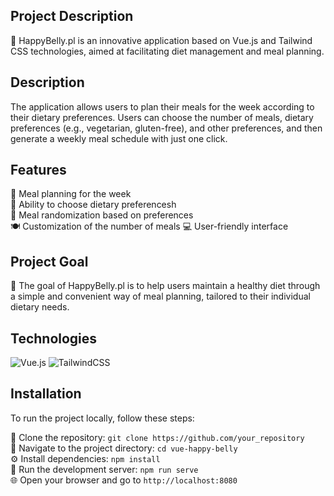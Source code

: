 
## Project Description
🍊 HappyBelly.pl is an innovative application based on Vue.js and Tailwind CSS technologies, aimed at facilitating diet management and meal planning.

## Description
The application allows users to plan their meals for the week according to their dietary preferences. Users can choose the number of meals, dietary preferences (e.g., vegetarian, gluten-free), and other preferences, and then generate a weekly meal schedule with just one click.

## Features
📅 Meal planning for the week<br>
🥦 Ability to choose dietary preferencesh<br>
🎲 Meal randomization based on preferences<br>
🍽️ Customization of the number of meals 
💻 User-friendly interface

## Project Goal
🌟 The goal of HappyBelly.pl is to help users maintain a healthy diet through a simple and convenient way of meal planning, tailored to their individual dietary needs.

## Technologies
![Vue.js](https://img.shields.io/badge/vuejs-%2335495e.svg?style=for-the-badge&logo=vuedotjs&logoColor=%234FC08D)
![TailwindCSS](https://img.shields.io/badge/tailwindcss-%2338B2AC.svg?style=for-the-badge&logo=tailwind-css&logoColor=white)<br>

## Installation

To run the project locally, follow these steps:

🔄 Clone the repository: `git clone https://github.com/your_repository`<br>
📁 Navigate to the project directory: `cd vue-happy-belly`<br>
⚙️ Install dependencies: `npm install`<br>
🚀 Run the development server: `npm run serve`<br>
🌐 Open your browser and go to `http://localhost:8080`<br>

